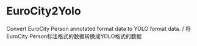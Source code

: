 # EuroCity2Yolo
Convert EuroCity Person annotated format data to YOLO format data. / 将EuroCity Person标注格式的数据转换成YOLO格式的数据
